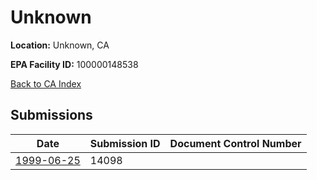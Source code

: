# Unknown

**Location:** Unknown, CA

**EPA Facility ID:** 100000148538

[Back to CA Index](../../index.md)

## Submissions

| Date | Submission ID | Document Control Number |
|------|--------------|-------------------------|
| [1999-06-25](submissions/14098.md) | 14098 |  |
